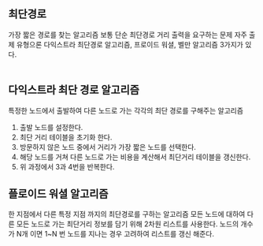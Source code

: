 ## 최단경로
가장 짧은 경로를 찾는 알고리즘
보통 단순 최단경로 거리 출력을 요구하는 문제 자주 출제
유형으론 다익스트라 최단경로 알고리즘, 프로이드 워셜, 벨만 알고리즘 3가지가 있다.
<br><br>

## 다익스트라 최단 경로 알고리즘
특정한 노드에서 출발하여 다른 노드로 가는 각각의 최단 경로를 구해주는 알고리즘 
1. 출발 노드를 설정한다.
2. 최단 거리 테이블을 초기화 한다.
3. 방문하지 않은 노드 중에서 거리가 가장 짧은 노드를 선택한다.
4. 해당 노드를 거쳐 다른 노드로 가는 비용을 계산해서 최단거리 테이블을 갱신한다.
5. 위 과정에서 3과 4번을 반복한다.


## 플로이드 워셜 알고리즘
한 지점에서 다른 특정 지점 까지의 최단경로를 구하는 알고리즘
모든 노드에 대하여 다른 모든 노드로 가는 최단거리 정보를 담기 위해 2차원 리스트를 사용한다.
노드의 개수가 N개 이면 1~N 번 노드를 지나는 경우 고려하여 리스트를 갱신 해준다.
